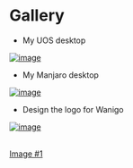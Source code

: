 Gallery 
=====================

* My UOS desktop

[![image](https://www.evel.cn/post/upload/UOS.png)](https://www.evel.cn/post/upload/UOS.png)

* My Manjaro desktop

[![image](https://www.evel.cn/post/upload/DT_manjaro_20180928_Evel.jpg)](https://www.evel.cn/post/upload/DT_manjaro_20180928_Evel.jpg)

* Design the logo for Wanigo

[![image](https://www.evel.cn/post/upload/wanigo_logo.jpg)](https://www.evel.cn/post/upload/wanigo_logo.jpg)

<br>
<a href="upload/wanigo_logo.jpg" data-lightbox="wanigo_logo" data-title="My caption">Image #1</a>